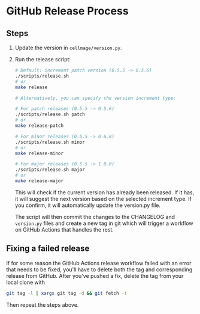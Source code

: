 # GitHub Release Process

## Steps

1. Update the version in `cellmage/version.py`.

2. Run the release script:

    ```bash
    # Default: increment patch version (0.5.5 -> 0.5.6)
    ./scripts/release.sh
    # or
    make release

    # Alternatively, you can specify the version increment type:

    # For patch releases (0.5.5 -> 0.5.6)
    ./scripts/release.sh patch
    # or
    make release-patch

    # For minor releases (0.5.5 -> 0.6.0)
    ./scripts/release.sh minor
    # or
    make release-minor

    # For major releases (0.5.5 -> 1.0.0)
    ./scripts/release.sh major
    # or
    make release-major
    ```

    This will check if the current version has already been released. If it has, it will suggest the next version based on the selected increment type. If you confirm, it will automatically update the version.py file.

    The script will then commit the changes to the CHANGELOG and `version.py` files and create a new tag in git which will trigger a workflow on GitHub Actions that handles the rest.

## Fixing a failed release

If for some reason the GitHub Actions release workflow failed with an error that needs to be fixed, you'll have to delete both the tag and corresponding release from GitHub. After you've pushed a fix, delete the tag from your local clone with

```bash
git tag -l | xargs git tag -d && git fetch -t
```

Then repeat the steps above.
